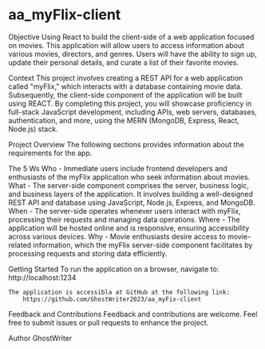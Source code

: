 # aa_myFlix-client

Objective
    Using React to build the client-side of a web application focused on movies. This application will allow users to access information about various movies, directors, and genres. Users will have the ability to sign up, update their personal details, and curate a list of their favorite movies.

Context
    This project involves creating a REST API for a web application called "myFlix," which interacts with a database containing movie data. Subsequently, the client-side component of the application will be built using REACT. By completing this project, you will showcase proficiency in full-stack JavaScript development, including APIs, web servers, databases, authentication, and more, using the MERN (MongoDB, Express, React, Node.js) stack.

Project Overview
    The following sections provides information about the requirements for the app.

The 5 Ws
    Who - Immediate users include frontend developers and enthusiasts of the myFlix application who seek information about movies.
    What - The server-side component comprises the server, business logic, and business layers of the application. It involves building a well-designed REST API and database using JavaScript, Node.js, Express, and MongoDB.
    When - The server-side operates whenever users interact with myFlix, processing their requests and managing data operations.
    Where - The application will be hosted online and is responsive, ensuring accessibility across various devices.
    Why - Movie enthusiasts desire access to movie-related information, which the myFlix server-side component facilitates by processing requests and storing data efficiently.

Getting Started
    To run the application on a browser, navigate to:
        http://localhost:1234

    The application is accessibla at GitHub at the following link:
        https://github.com/GhostWriter2023/aa_myFix-client

Feedback and Contributions
    Feedback and contributions are welcome. Feel free to submit issues or pull requests to enhance the project.

Author
    GhostWriter
    